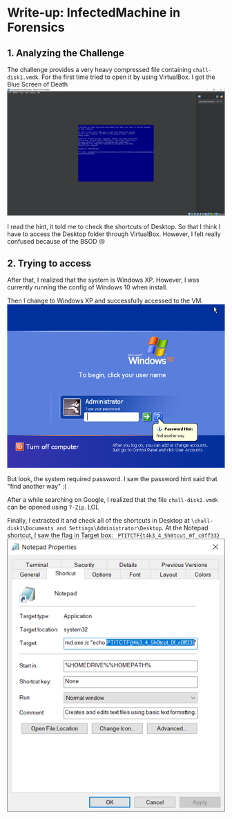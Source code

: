# Write-up: InfectedMachine in Forensics

##  1.  Analyzing the Challenge

The challenge provides a very heavy compressed file containing `chall-disk1.vmdk`. For the first time tried to open it by using VirtualBox. I got the Blue Screen of Death
![enter image description here](https://raw.githubusercontent.com/quyt0/PTITCTF2024/main/infected-machine/vm-bsod.png)

I read the hint, it told me to check the shortcuts of Desktop. So that I think I have to access the Desktop folder through VirtualBox. However, I felt really confused because of the BSOD 😒

## 2. Trying to access 

After that, I realized that the system is Windows XP. However, I was currently running the config of Windows 10 when install.

Then I change to Windows XP and successfully accessed to the VM.
![enter image description here](https://raw.githubusercontent.com/quyt0/PTITCTF2024/main/infected-machine/winxp-hint.png)

But look, the system required password. I saw the password hint said that "find another way" :(

After a while searching on Google, I realized that the file `chall-disk1.vmdk` can be opened using `7-Zip`. LOL

Finally, I extracted it and check all of the shortcuts in Desktop at `\chall-disk1\Documents and Settings\Administrator\Desktop`. At the Notepad shortcut, I saw the flag in Target box:  ` PTITCTF{t4k3_4_5h0tcut_0f_c0ff33}`
![enter image description here](https://raw.githubusercontent.com/quyt0/PTITCTF2024/main/infected-machine/flag.png)
